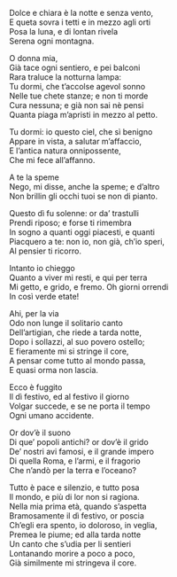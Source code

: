 Dolce e chiara è la notte e senza vento,  
E queta sovra i tetti e in mezzo agli orti  
Posa la luna, e di lontan rivela  
Serena ogni montagna.

O donna mia,  
Già tace ogni sentiero, e pei balconi  
Rara traluce la notturna lampa:  
Tu dormi, che t’accolse agevol sonno  
Nelle tue chete stanze; e non ti morde  
Cura nessuna; e già non sai nè pensi  
Quanta piaga m’apristi in mezzo al petto.

Tu dormi: io questo ciel, che sì benigno  
Appare in vista, a salutar m’affaccio,  
E l’antica natura onnipossente,  
Che mi fece all’affanno.

A te la speme  
Nego, mi disse, anche la speme; e d’altro  
Non brillin gli occhi tuoi se non di pianto.  

Questo dì fu solenne: or da’ trastulli  
Prendi riposo; e forse ti rimembra  
In sogno a quanti oggi piacesti, e quanti  
Piacquero a te: non io, non già, ch’io speri,  
Al pensier ti ricorro.

Intanto io chieggo  
Quanto a viver mi resti, e qui per terra  
Mi getto, e grido, e fremo. Oh giorni orrendi  
In così verde etate!

Ahi, per la via  
Odo non lunge il solitario canto  
Dell’artigian, che riede a tarda notte,  
Dopo i sollazzi, al suo povero ostello;  
E fieramente mi si stringe il core,  
A pensar come tutto al mondo passa,  
E quasi orma non lascia.

Ecco è fuggito  
Il dì festivo, ed al festivo il giorno  
Volgar succede, e se ne porta il tempo  
Ogni umano accidente.

Or dov’è il suono  
Di que’ popoli antichi? or dov’è il grido  
De’ nostri avi famosi, e il grande impero  
Di quella Roma, e l’armi, e il fragorio  
Che n’andò per la terra e l’oceano?  

Tutto è pace e silenzio, e tutto posa  
Il mondo, e più di lor non si ragiona.  
Nella mia prima età, quando s’aspetta  
Bramosamente il dì festivo, or poscia  
Ch’egli era spento, io doloroso, in veglia,  
Premea le piume; ed alla tarda notte  
Un canto che s’udia per li sentieri  
Lontanando morire a poco a poco,  
Già similmente mi stringeva il core.